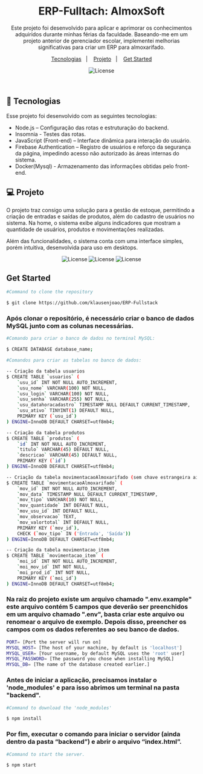 <h1 align="center">ERP-Fulltach: AlmoxSoft</h1>

<p align="center">
Este projeto foi desenvolvido para aplicar e aprimorar os conhecimentos adquiridos durante minhas férias da faculdade. Baseando-me em um projeto anterior de gerenciador escolar, implementei melhorias significativas para criar um ERP para almoxarifado.<br/>
</p>

<p align="center">
  <a href="#-tecnologias">Tecnologias</a>&nbsp;&nbsp;&nbsp;|&nbsp;&nbsp;&nbsp;
  <a href="#-projeto">Projeto</a>&nbsp;&nbsp;&nbsp;|&nbsp;&nbsp;&nbsp;
  <a href="#-GetStarted">Get Started</a>
</p>

<p align="center">
  <img alt="License" src="https://github.com/user-attachments/assets/932f2fc1-b4a7-4a5e-8863-e3ff9580fcfa"/>
</p>

<br>

## 🚀 Tecnologias

Esse projeto foi desenvolvido com as seguintes tecnologias:

- Node.js – Configuração das rotas e estruturação do backend.
- Insomnia - Testes das rotas.
- JavaScript (Front-end) – Interface dinâmica para interação do usuário.
- Firebase Authentication – Registro de usuários e reforço da segurança da página, impedindo acesso não autorizado às áreas internas do sistema.
- Docker(Mysql) - Armazenamento das informações obtidas pelo front-end.
  
## 💻 Projeto

O projeto traz consigo uma solução para a gestão de estoque, permitindo a criação de entradas e saídas de produtos, além do cadastro de usuários no sistema. Na home, o sistema exibe alguns indicadores que mostram a quantidade de usuários, produtos e movimentações realizadas.

Além das funcionalidades, o sistema conta com uma interface simples, porém intuitiva, desenvolvida para uso em desktops.

<p align="center">
  <img alt="License" src="https://github.com/user-attachments/assets/910a8a78-5ffe-4d0f-8f1e-536191021a6e">
  <img alt= "License" src="https://github.com/user-attachments/assets/6caf190f-a41b-42d9-a001-9a67536e99ca">
  <img alt= "License" src="https://github.com/user-attachments/assets/0c389f33-3044-4e10-a373-1b59e0a5e57a">
</p>

## Get Started


```bash
#Command to clone the repository

$ git clone https://github.com/klausenjoao/ERP-Fullstack
```

### Após clonar o repositório, é necessário criar o banco de dados MySQL junto com as colunas necessárias.

```bash
#Comando para criar o banco de dados no terminal MySQL:

$ CREATE DATABASE database_name;
```

```bash
#Comandos para criar as tabelas no banco de dados:

-- Criação da tabela usuarios
$ CREATE TABLE `usuarios` (
    `usu_id` INT NOT NULL AUTO_INCREMENT,
    `usu_nome` VARCHAR(100) NOT NULL,
    `usu_login` VARCHAR(100) NOT NULL,
    `usu_senha` VARCHAR(255) NOT NULL,
    `usu_datahoracadastro` TIMESTAMP NULL DEFAULT CURRENT_TIMESTAMP,
    `usu_ativo` TINYINT(1) DEFAULT NULL,
    PRIMARY KEY (`usu_id`)
) ENGINE=InnoDB DEFAULT CHARSET=utf8mb4;

-- Criação da tabela produtos
$ CREATE TABLE `produtos` (
    `id` INT NOT NULL AUTO_INCREMENT,
    `titulo` VARCHAR(45) DEFAULT NULL,
    `descricao` VARCHAR(45) DEFAULT NULL,
    PRIMARY KEY (`id`)
) ENGINE=InnoDB DEFAULT CHARSET=utf8mb4;

-- Criação da tabela movimentacaoAlmoxarifado (sem chave estrangeira ainda)
$ CREATE TABLE `movimentacaoAlmoxarifado` (
    `mov_id` INT NOT NULL AUTO_INCREMENT,
    `mov_data` TIMESTAMP NULL DEFAULT CURRENT_TIMESTAMP,
    `mov_tipo` VARCHAR(10) NOT NULL,
    `mov_quantidade` INT DEFAULT NULL,
    `mov_usu_id` INT DEFAULT NULL,
    `mov_observacao` TEXT,
    `mov_valortotal` INT DEFAULT NULL,
    PRIMARY KEY (`mov_id`),
    CHECK (`mov_tipo` IN ('Entrada', 'Saída'))
) ENGINE=InnoDB DEFAULT CHARSET=utf8mb4;

-- Criação da tabela movimentacao_item
$ CREATE TABLE `movimentacao_item` (
    `moi_id` INT NOT NULL AUTO_INCREMENT,
    `moi_mov_id` INT NOT NULL,
    `moi_prod_id` INT NOT NULL,
    PRIMARY KEY (`moi_id`)
) ENGINE=InnoDB DEFAULT CHARSET=utf8mb4;

```


### Na raiz do projeto existe um arquivo chamado ".env.example" este arquivo contém 5 campos que deverão ser preenchidos em um arquivo chamado ".env", basta criar este arquivo ou renomear o arquivo de exemplo. Depois disso, preencher os campos com os dados referentes ao seu banco de dados.

```bash
PORT= [Port the server will run on]
MYSQL_HOST= [The host of your machine, by default is 'localhost']
MYSQL_USER= [Your username, by default MySQL uses the 'root' user]
MYSQL_PASSWORD= [The password you chose when installing MySQL]
MYSQL_DB= [The name of the database created earlier.]
```

### Antes de iniciar a aplicação, precisamos instalar o 'node_modules' e para isso abrimos um terminal na pasta "backend".

```bash
#Command to download the 'node_modules'

$ npm install
```

### Por fim, executar o comando para iniciar o servidor (ainda dentro da pasta “backend”) e abrir o arquivo “index.html”.

```bash
#Command to start the server.

$ npm start
```


